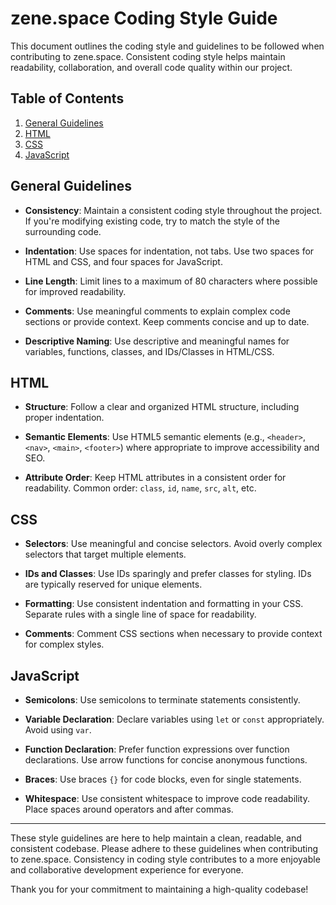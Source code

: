# zene.space Coding Style Guide

This document outlines the coding style and guidelines to be followed when contributing to zene.space. Consistent coding style helps maintain readability, collaboration, and overall code quality within our project.

## Table of Contents

1. [General Guidelines](#general-guidelines)
2. [HTML](#html)
3. [CSS](#css)
4. [JavaScript](#javascript)

## General Guidelines

- **Consistency**: Maintain a consistent coding style throughout the project. If you're modifying existing code, try to match the style of the surrounding code.

- **Indentation**: Use spaces for indentation, not tabs. Use two spaces for HTML and CSS, and four spaces for JavaScript.

- **Line Length**: Limit lines to a maximum of 80 characters where possible for improved readability.

- **Comments**: Use meaningful comments to explain complex code sections or provide context. Keep comments concise and up to date.

- **Descriptive Naming**: Use descriptive and meaningful names for variables, functions, classes, and IDs/Classes in HTML/CSS.

## HTML

- **Structure**: Follow a clear and organized HTML structure, including proper indentation.

- **Semantic Elements**: Use HTML5 semantic elements (e.g., `<header>`, `<nav>`, `<main>`, `<footer>`) where appropriate to improve accessibility and SEO.

- **Attribute Order**: Keep HTML attributes in a consistent order for readability. Common order: `class`, `id`, `name`, `src`, `alt`, etc.

## CSS

- **Selectors**: Use meaningful and concise selectors. Avoid overly complex selectors that target multiple elements.

- **IDs and Classes**: Use IDs sparingly and prefer classes for styling. IDs are typically reserved for unique elements.

- **Formatting**: Use consistent indentation and formatting in your CSS. Separate rules with a single line of space for readability.

- **Comments**: Comment CSS sections when necessary to provide context for complex styles.

## JavaScript

- **Semicolons**: Use semicolons to terminate statements consistently.

- **Variable Declaration**: Declare variables using `let` or `const` appropriately. Avoid using `var`.

- **Function Declaration**: Prefer function expressions over function declarations. Use arrow functions for concise anonymous functions.

- **Braces**: Use braces `{}` for code blocks, even for single statements.

- **Whitespace**: Use consistent whitespace to improve code readability. Place spaces around operators and after commas.

---

These style guidelines are here to help maintain a clean, readable, and consistent codebase. Please adhere to these guidelines when contributing to zene.space. Consistency in coding style contributes to a more enjoyable and collaborative development experience for everyone.

Thank you for your commitment to maintaining a high-quality codebase!
